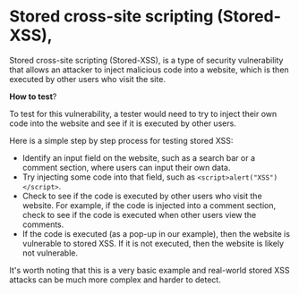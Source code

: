 # Stored cross-site scripting (Stored-XSS),

Stored cross-site scripting (Stored-XSS), is a type of security vulnerability that allows an attacker to inject malicious code into a website, which is then executed by other users who visit the site. 

**How to test**?

To test for this vulnerability, a tester would need to try to inject their own code into the website and see if it is executed by other users.

Here is a simple step by step process for testing stored XSS:
* Identify an input field on the website, such as a search bar or a comment section, where users can input their own data.
* Try injecting some code into that field, such as `<script>alert("XSS")</script>`.
* Check to see if the code is executed by other users who visit the website. For example, if the code is injected into a comment section, check to see if the code is executed when other users view the comments.
* If the code is executed (as a pop-up in our example), then the website is vulnerable to stored XSS. If it is not executed, then the website is likely not vulnerable. 

It's worth noting that this is a very basic example and real-world stored XSS attacks can be much more complex and harder to detect.
